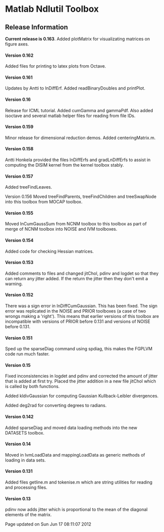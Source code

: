 Matlab Ndlutil Toolbox
======================

Release Information
-------------------

**Current release is 0.163**. Added plotMatrix for visualizating matrices on figure axes.

#### Version 0.162

Added files for printing to latex plots from Octave.

#### Version 0.161

Updates by Antti to lnDiffErf. Added readBinaryDoubles and printPlot.

#### Version 0.16

Release for ICML tutorial. Added cumGamma and gammaPdf. Also added isoctave and several matlab helper files for reading from file IDs.

#### Version 0.159

Minor release for dimensional reduction demos. Added centeringMatrix.m.

#### Version 0.158

Antti Honkela provided the files lnDiffErfs and gradLnDiffErfs to assist in computing the DISIM kernel from the kernel toolbox stably.

#### Version 0.157

Added treeFindLeaves.

Version 0.156
Moved treeFindParents, treeFindChildren and treeSwapNode into this toolbox from MOCAP toolbox.

#### Version 0.155

Moved lnCumGaussSum from NCNM toolbox to this toolbox as part of merge of NCNM toolbox into NOISE and IVM toolboxes.

#### Version 0.154

Added code for checking Hessian matrices.

#### Version 0.153

Added comments to files and changed jitChol, pdinv and logdet so that they can return any jitter added. If the return the jitter then they don't emit a warning.

#### Version 0.152

There was a sign error in lnDiffCumGaussian. This has been fixed. The sign error was replicated in the NOISE and PRIOR toolboxes (a case of two wrongs making a 'right'). This means that earlier versions of this toolbox are incompatible with versions of PRIOR before 0.131 and versions of NOISE before 0.131.

#### Version 0.151

Sped up the sparseDiag command using spdiag, this makes the FGPLVM code run much faster.

#### Version 0.15

Fixed inconsistencies in logdet and pdinv and corrected the amount of jitter that is added at first try. Placed the jitter addition in a new file jitChol which is called by both functions.

Added kldivGaussian for computing Gaussian Kullback-Leibler divergences.

Added deg2rad for converting degrees to radians.

#### Version 0.142

Added sparseDiag and moved data loading methods into the new DATASETS toolbox.

#### Version 0.14

Moved in lvmLoadData and mappingLoadData as generic methods of loading in data sets.

#### Version 0.131

Added files getline.m and tokenise.m which are string utilities for reading and processing files.

#### Version 0.13

pdinv now adds jitter which is proportional to the mean of the diagonal elements of the matrix.

Page updated on Sun Jun 17 08:11:07 2012
